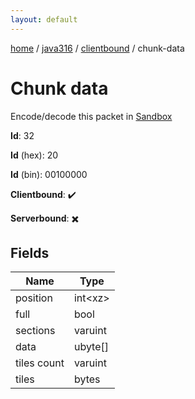 ```yaml
---
layout: default
---
```


[home](/)  /  [java316](/protocol/java316)  /  [clientbound](/protocol/java316/clientbound)  /  chunk-data

# Chunk data

Encode/decode this packet in [Sandbox](../../../sandbox/java316#Clientbound.ChunkData)

**Id**: 32

**Id** (hex): 20

**Id** (bin): 00100000

**Clientbound**: ✔️

**Serverbound**: ✖️

## Fields

Name | Type
---|---
position | int&lt;xz&gt;
full | bool
sections | varuint
data | ubyte[]
tiles count | varuint
tiles | bytes
